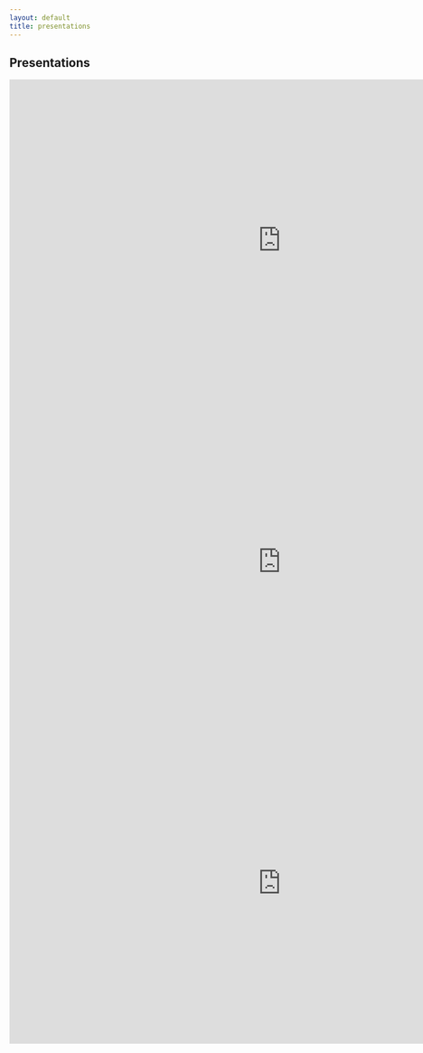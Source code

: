 ```yaml
---
layout: default
title: presentations
---
```


## Presentations

<iframe src="https://docs.google.com/presentation/d/e/2PACX-1vQg7IeUoNJmYYZAXGGl0q1fdJe9wFYkwGJmJ9ZcslieKVZ4n7q5HL546TS4lyhHQdokjWztHzD_beKg/embed?start=false&loop=false&delayms=3000" frameborder="0" width="960" height="569" allowfullscreen="true" mozallowfullscreen="true" webkitallowfullscreen="true"></iframe>

<iframe src="https://docs.google.com/presentation/d/e/2PACX-1vRkXFvL4zyPcgKrtDI4rOv5vHjOh1of6fg7LCYcGDtcpU2dxANX1iF_YiD6KvrSiJWUN9aSNiahJZ2s/embed?start=false&loop=false&delayms=3000" frameborder="0" width="960" height="569" allowfullscreen="true" mozallowfullscreen="true" webkitallowfullscreen="true"></iframe>

<iframe src="https://docs.google.com/presentation/d/e/2PACX-1vSP09l58bnnPDQSLg6d89zUtq1XBjRFXNqfSH3oiN4k34Ho9-Uj7HZt9zddfHj3WnFlSbkt8g70lM-L/embed?start=false&loop=false&delayms=3000" frameborder="0" width="960" height="569" allowfullscreen="true" mozallowfullscreen="true" webkitallowfullscreen="true"></iframe>

